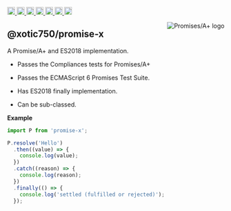 <a
  href="https://travis-ci.org/Xotic750/promise-x"
  title="Travis status">
<img
  src="https://travis-ci.org/Xotic750/promise-x.svg?branch=master"
  alt="Travis status" height="18">
</a>
<a
  href="https://david-dm.org/Xotic750/promise-x"
  title="Dependency status">
<img src="https://david-dm.org/Xotic750/promise-x/status.svg"
  alt="Dependency status" height="18"/>
</a>
<a
  href="https://david-dm.org/Xotic750/promise-x?type=dev"
  title="devDependency status">
<img src="https://david-dm.org/Xotic750/promise-x/dev-status.svg"
  alt="devDependency status" height="18"/>
</a>
<a
  href="https://badge.fury.io/js/%40xotic750%2promise-x"
  title="npm version">
<img src="https://badge.fury.io/js/%40xotic750%2promise-x.svg"
  alt="npm version" height="18">
</a>
<a
  href="https://www.jsdelivr.com/package/npm/promise-x"
  title="jsDelivr hits">
<img src="https://data.jsdelivr.com/v1/package/npm/promise-x/badge?style=rounded"
  alt="jsDelivr hits" height="18">
</a>
<a
  href="https://bettercodehub.com/results/Xotic750/promise-x"
  title="bettercodehub score">
<img src="https://bettercodehub.com/edge/badge/Xotic750/promise-x?branch=master"
  alt="bettercodehub score" height="18">
</a>
<a
  href="https://coveralls.io/github/Xotic750/promise-x?branch=master"
  title="Coverage Status">
<img src="https://coveralls.io/repos/github/Xotic750/promise-x/badge.svg?branch=master"
  alt="Coverage Status" height="18">
</a>

<a href="http://promisesaplus.com/">
    <img src="http://promisesaplus.com/assets/logo-small.png" alt="Promises/A+ logo"
         title="Promises/A+ 1.1 compliant" align="right" />
</a>

## @xotic750/promise-x

A Promise/A+ and ES2018 implementation.

- Passes the Compliances tests for Promises/A+

- Passes the ECMAScript 6 Promises Test Suite.

- Has ES2018 finally implementation.

- Can be sub-classed.

**Example**

```js
import P from 'promise-x';

P.resolve('Hello')
  .then((value) => {
    console.log(value);
  })
  .catch((reason) => {
    console.log(reason);
  })
  .finally(() => {
    console.log('settled (fulfilled or rejected)');
  });
```
